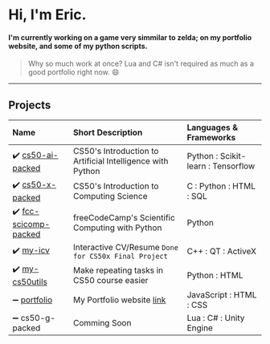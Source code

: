 <!--
**GrandEchoWhiskey/GrandEchoWhiskey** is a ✨ _special_ ✨ repository because its `README.md` (this file) appears on your GitHub profile.

Here are some ideas to get you started:

- 🔭 I’m currently working on ...
- 🌱 I’m currently learning ...
- 👯 I’m looking to collaborate on ...
- 🤔 I’m looking for help with ...
- 💬 Ask me about ...
- 📫 How to reach me: ...
- 😄 Pronouns: ...
- ⚡ Fun fact: ...
-->

# Hi, I'm Eric.
#### I'm currently working on a game very simmilar to zelda; on my portfolio website, and some of my python scripts.
> Why so much work at once? Lua and C# isn't required as much as a good portfolio right now. 😄

---

## Projects
Name | Short Description | Languages & Frameworks
:--- | :--- | :---
:heavy_check_mark: [cs50-ai-packed](https://github.com/GrandEchoWhiskey/cs50-ai) | CS50's Introduction to Artificial Intelligence with Python | Python : Scikit-learn : Tensorflow
:heavy_check_mark: [cs50-x-packed](https://github.com/GrandEchoWhiskey/cs50-intro) | CS50's Introduction to Computing Science | C : Python : HTML : SQL
:heavy_check_mark: [fcc-scicomp-packed](https://github.com/GrandEchoWhiskey/fcc-scicomp) | freeCodeCamp's Scientific Computing with Python | Python
:heavy_check_mark: [my-icv](https://github.com/GrandEchoWhiskey/my-icv) | Interactive CV/Resume `Done for CS50x Final Project` | C++ : QT : ActiveX
:heavy_check_mark: [my-cs50utils](https://github.com/GrandEchoWhiskey/my-cs50utils) | Make repeating tasks in CS50 course easier | Python : HTML
:heavy_minus_sign: [portfolio](https://github.com/GrandEchoWhiskey/grandechowhiskey.github.io) | My Portfolio website [link](https://grandechowhiskey.github.io) | JavaScript : HTML : CSS
:heavy_minus_sign: cs50-g-packed | Comming Soon | Lua : C# : Unity Engine

